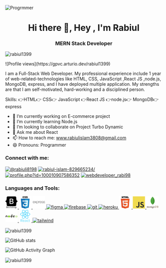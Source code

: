 ![Progrmmer](https://i.ibb.co/ZTttTtR/istockphoto-960217844-612x612.jpg)
<h1 align="center">Hi there 👋, Hey , I'm Rabiul </h1>
<h3 align="center">MERN Stack Developer</h3>

<p align="left"> <img src="https://komarev.com/ghpvc/?username=rabiul1399&label=Profile%20views&color=0e75b6&style=flat" alt="rabiul1399" /> </p>
![Profile views](https://gpvc.arturio.dev/rabiul1399)  

I am a Full-Stack Web Developer. My professional experience include 1 year of web-related-technologies like HTML, CSS, JavaScript ,React JS ,node.js, MongoDB, express, and I have deployed multiple application. My strengths are that I am self-motivated, hard-working and a disciplined person.

Skills: 👉HTML👉 CSS👉 JavaScript 👉React JS 👉node.js👉 MongoDB👉express

- 🔭 I’m currently working on E-commerce project
- 🌱 I’m currently learning Node.js 
- 👯 I’m looking to collaborate on Project Turbo Dynamic 
- 💬 Ask me about React 
- 📫 How to reach me: www.rabiulislam3808@gmail.com 
- 😄 Pronouns: Programmer 

<h3 align="left">Connect with me:</h3>
<p align="left">
<a href="https://twitter.com/@rabiuli8198" target="blank"><img align="center" src="https://raw.githubusercontent.com/rahuldkjain/github-profile-readme-generator/master/src/images/icons/Social/twitter.svg" alt="@rabiuli8198" height="30" width="40" /></a>
<a href="https://linkedin.com/in/rabiul-islam-829665234/" target="blank"><img align="center" src="https://raw.githubusercontent.com/rahuldkjain/github-profile-readme-generator/master/src/images/icons/Social/linked-in-alt.svg" alt="rabiul-islam-829665234/" height="30" width="40" /></a>
<a href="https://fb.com/profile.php?id=100010907586352" target="blank"><img align="center" src="https://raw.githubusercontent.com/rahuldkjain/github-profile-readme-generator/master/src/images/icons/Social/facebook.svg" alt="profile.php?id=100010907586352" height="30" width="40" /></a>
<a href="https://instagram.com/webdeveloper_rabi98" target="blank"><img align="center" src="https://raw.githubusercontent.com/rahuldkjain/github-profile-readme-generator/master/src/images/icons/Social/instagram.svg" alt="webdeveloper_rabi98" height="30" width="40" /></a>
</p>

<h3 align="left">Languages and Tools:</h3>
<p align="left"> <a href="https://getbootstrap.com" target="_blank" rel="noreferrer"> <img src="https://raw.githubusercontent.com/devicons/devicon/master/icons/bootstrap/bootstrap-plain-wordmark.svg" alt="bootstrap" width="40" height="40"/> </a> <a href="https://www.w3schools.com/css/" target="_blank" rel="noreferrer"> <img src="https://raw.githubusercontent.com/devicons/devicon/master/icons/css3/css3-original-wordmark.svg" alt="css3" width="40" height="40"/> </a> <a href="https://expressjs.com" target="_blank" rel="noreferrer"> <img src="https://raw.githubusercontent.com/devicons/devicon/master/icons/express/express-original-wordmark.svg" alt="express" width="40" height="40"/> </a> <a href="https://www.figma.com/" target="_blank" rel="noreferrer"> <img src="https://www.vectorlogo.zone/logos/figma/figma-icon.svg" alt="figma" width="40" height="40"/> </a> <a href="https://firebase.google.com/" target="_blank" rel="noreferrer"> <img src="https://www.vectorlogo.zone/logos/firebase/firebase-icon.svg" alt="firebase" width="40" height="40"/> </a> <a href="https://git-scm.com/" target="_blank" rel="noreferrer"> <img src="https://www.vectorlogo.zone/logos/git-scm/git-scm-icon.svg" alt="git" width="40" height="40"/> </a> <a href="https://heroku.com" target="_blank" rel="noreferrer"> <img src="https://www.vectorlogo.zone/logos/heroku/heroku-icon.svg" alt="heroku" width="40" height="40"/> </a> <a href="https://www.w3.org/html/" target="_blank" rel="noreferrer"> <img src="https://raw.githubusercontent.com/devicons/devicon/master/icons/html5/html5-original-wordmark.svg" alt="html5" width="40" height="40"/> </a> <a href="https://developer.mozilla.org/en-US/docs/Web/JavaScript" target="_blank" rel="noreferrer"> <img src="https://raw.githubusercontent.com/devicons/devicon/master/icons/javascript/javascript-original.svg" alt="javascript" width="40" height="40"/> </a> <a href="https://www.mongodb.com/" target="_blank" rel="noreferrer"> <img src="https://raw.githubusercontent.com/devicons/devicon/master/icons/mongodb/mongodb-original-wordmark.svg" alt="mongodb" width="40" height="40"/> </a> <a href="https://nodejs.org" target="_blank" rel="noreferrer"> <img src="https://raw.githubusercontent.com/devicons/devicon/master/icons/nodejs/nodejs-original-wordmark.svg" alt="nodejs" width="40" height="40"/> </a> <a href="https://reactjs.org/" target="_blank" rel="noreferrer"> <img src="https://raw.githubusercontent.com/devicons/devicon/master/icons/react/react-original-wordmark.svg" alt="react" width="40" height="40"/> </a> <a href="https://tailwindcss.com/" target="_blank" rel="noreferrer"> <img src="https://www.vectorlogo.zone/logos/tailwindcss/tailwindcss-icon.svg" alt="tailwind" width="40" height="40"/> </a> </p>


<p><img align="center" src="https://github-readme-stats.vercel.app/api/top-langs?username=rabiul1399&show_icons=true&locale=en&layout=compact" alt="rabiul1399" /></p>


![GitHub stats](https://github-readme-stats.vercel.app/api?username=rabiul1399&show_icons=true)  

![GitHub Activity Graph](https://activity-graph.herokuapp.com/graph?username=rabiul1399)  

<p><img align="center" src="https://github-readme-streak-stats.herokuapp.com/?user=rabiul1399&" alt="rabiul1399" /></p>

